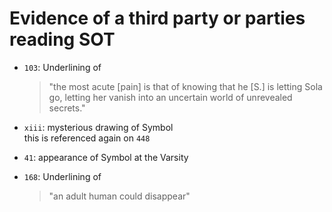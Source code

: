 # Evidence of a third party or parties reading SOT

-  `103`: Underlining of   
    
    >"the most acute [pain] is that of knowing that he [S.] is letting Sola go, letting her vanish into an uncertain world of unrevealed secrets." 

-   `xiii`: mysterious drawing of Symbol  
    this is referenced again on `448`

- `41`: appearance of Symbol at the Varsity

- `168`: Underlining of 

    >"an adult human could disappear"